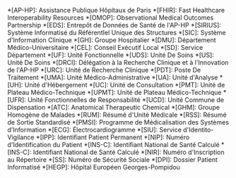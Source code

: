 *[AP-HP]: Assistance Publique Hôpitaux de Paris
*[FHIR]: Fast Healthcare Interoperability Resources
*[OMOP]: Observational Medical Outcomes Partnership
*[EDS]: Entrepôt de Données de Santé de l'AP-HP
*[SIRIUS]: Système Informatisé du RéférentIel Unique des Structures
*[SIC]: Système d'Information Clinique
*[GH]: Groupe Hospitalier
*[DMU]: Département Médico-Universitaire
*[CEL]: Conseil Exécutif Local
*[SD]: Service Département
*[UF]: Unité Fonctionnelle
*[UDS]: Unité De Soins
*[US]: Unité De Soins
*[DRCI]: Délégation à la Recherche Clinique et à l'Innovation de l'AP-HP
*[URC]: Unité de Recherche Clinique
*[PDT]: Poste De Traitement
*[UMA]: Unité Médico-Administrative
*[UA]: Unité d'Analyse
*[UH]: Unité d'Hébergement
*[UC]: Unité de Consultation
*[PMT]: Unité de Plateau Médico-Technique
*[UPMT]: Unité de Plateau Médico-Technique
*[UFR]: Unité Fonctionnelles de Responsabilité
*[UCD]: Unité Commune de Dispensation
*[ATC]: Anatomical Therapeutic Chemical
*[GHM]: Groupe Homogène de Malades
*[RUM]: Résumé d'Unité Médicale
*[RSS]: Résumé de Sortie Standardisé
*[PMSI]: Programme de Médicalisation des Systèmes d’Information
*[ECG]: Électrocardiogramme
*[SIU]: Service d'Identito-Vigilance
*[IPP]: Identifiant Patient Permanent
*[NIP]: Numéro d'Identification du Patient
*[INS-C]: Identifiant National de Santé Calculé
*[INS-C]: Identifiant National de Santé Calculé
*[NIR]: Numéro d'Inscription au Répertoire
*[SS]: Numéro de Sécurité Sociale
*[DPI]: Dossier Patient Informatisé
*[HEGP]: Hôpital Européen Georges-Pompidou